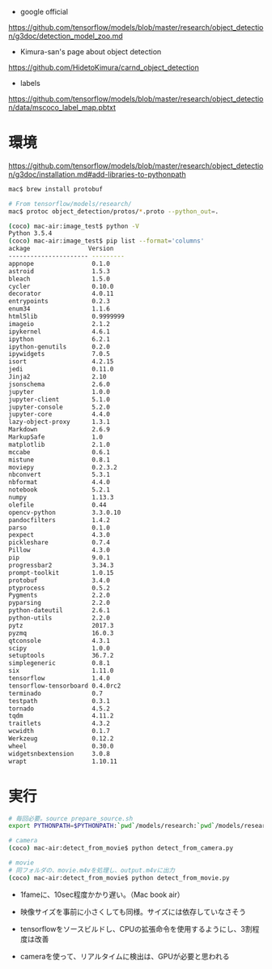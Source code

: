 - google official

https://github.com/tensorflow/models/blob/master/research/object_detection/g3doc/detection_model_zoo.md

- Kimura-san's page about object detection

https://github.com/HidetoKimura/carnd_object_detection

- labels

https://github.com/tensorflow/models/blob/master/research/object_detection/data/mscoco_label_map.pbtxt



# 環境

https://github.com/tensorflow/models/blob/master/research/object_detection/g3doc/installation.md#add-libraries-to-pythonpath

```sh
mac$ brew install protobuf

# From tensorflow/models/research/
mac$ protoc object_detection/protos/*.proto --python_out=.
```

``` sh
(coco) mac-air:image_test$ python -V
Python 3.5.4
(coco) mac-air:image_test$ pip list --format='columns'
ackage                Version  
---------------------- ---------
appnope                0.1.0    
astroid                1.5.3    
bleach                 1.5.0    
cycler                 0.10.0   
decorator              4.0.11   
entrypoints            0.2.3    
enum34                 1.1.6    
html5lib               0.9999999
imageio                2.1.2    
ipykernel              4.6.1    
ipython                6.2.1    
ipython-genutils       0.2.0    
ipywidgets             7.0.5    
isort                  4.2.15   
jedi                   0.11.0   
Jinja2                 2.10     
jsonschema             2.6.0    
jupyter                1.0.0    
jupyter-client         5.1.0    
jupyter-console        5.2.0    
jupyter-core           4.4.0    
lazy-object-proxy      1.3.1    
Markdown               2.6.9    
MarkupSafe             1.0      
matplotlib             2.1.0    
mccabe                 0.6.1    
mistune                0.8.1    
moviepy                0.2.3.2  
nbconvert              5.3.1    
nbformat               4.4.0    
notebook               5.2.1    
numpy                  1.13.3   
olefile                0.44     
opencv-python          3.3.0.10 
pandocfilters          1.4.2    
parso                  0.1.0    
pexpect                4.3.0    
pickleshare            0.7.4    
Pillow                 4.3.0    
pip                    9.0.1    
progressbar2           3.34.3   
prompt-toolkit         1.0.15   
protobuf               3.4.0    
ptyprocess             0.5.2    
Pygments               2.2.0    
pyparsing              2.2.0    
python-dateutil        2.6.1    
python-utils           2.2.0    
pytz                   2017.3   
pyzmq                  16.0.3   
qtconsole              4.3.1    
scipy                  1.0.0    
setuptools             36.7.2   
simplegeneric          0.8.1    
six                    1.11.0   
tensorflow             1.4.0    
tensorflow-tensorboard 0.4.0rc2 
terminado              0.7      
testpath               0.3.1    
tornado                4.5.2    
tqdm                   4.11.2   
traitlets              4.3.2    
wcwidth                0.1.7    
Werkzeug               0.12.2   
wheel                  0.30.0   
widgetsnbextension     3.0.8    
wrapt                  1.10.11  
```


# 実行

```sh
# 毎回必要。source prepare_source.sh
export PYTHONPATH=$PYTHONPATH:`pwd`/models/research:`pwd`/models/research/slim
```

```sh
# camera
(coco) mac-air:detect_from_movie$ python detect_from_camera.py

# movie
# 同フォルダの、movie.m4vを処理し、output.m4vに出力
(coco) mac-air:detect_from_movie$ python detect_from_movie.py
```

- 1fameに、10sec程度かかり遅い。（Mac book air）

- 映像サイズを事前に小さくしても同様。サイズには依存していなさそう

- tensorflowをソースビルドし、CPUの拡張命令を使用するようにし、3割程度は改善

- cameraを使って、リアルタイムに検出は、GPUが必要と思われる



